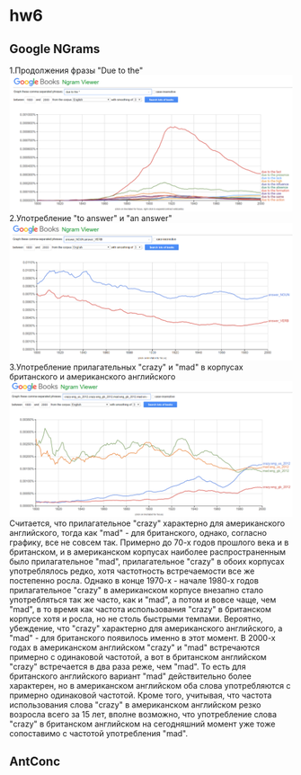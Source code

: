 # hw6
## Google NGrams
1.Продолжения фразы "Due to the"![alt text](https://github.com/bloodypoly/hw6/blob/master/dl.png )
2.Употребление "to answer" и "an answer"![alt text](https://github.com/bloodypoly/hw6/blob/master/dl2.png )
3.Употребление прилагательных "crazy" и "mad" в корпусах британского и американского английского ![alt text](https://github.com/bloodypoly/hw6/blob/master/dl3.png ) 
Считается, что прилагательное "crazy" характерно для американского английского, тогда как "mad" - для британского, однако, согласно графику, все не совсем так. Примерно до 70-х годов прошлого века и в британском, и в американском корпусах наиболее распространенным было прилагательное "mad", прилагательное "crazy" в обоих корпусах употреблялось редко, хотя частотность встречаемости все же постепенно росла. Однако в конце 1970-х - начале 1980-х годов прилагательное "crazy" в американском корпусе внезапно стало употребляться так же часто, как и "mad", а потом и вовсе чаще, чем "mad", в то время как частота использования "crazy" в британском корпусе хотя и росла, но не столь быстрыми темпами. Вероятно, убеждение, что "crazy" характерно для американского английского, а "mad" - для британского появилось именно в этот момент. В 2000-х годах в американском английском "crazy" и "mad" встречаются примерно с одинаковой частотой, а вот в британском английском "crazy" встречается в два раза реже, чем "mad". То есть для британского английского вариант "mad" действительно более характерен, но в американском английском оба слова употребляются с примерно одинаковой частотой. Кроме того, учитывая, что частота использования слова "crazy" в американском английском резко возросла всего за 15 лет, вполне возможно, что употребление слова "crazy" в британском английском на сегодняшний момент уже тоже сопоставимо с частотой употребления "mad".

## AntConc
